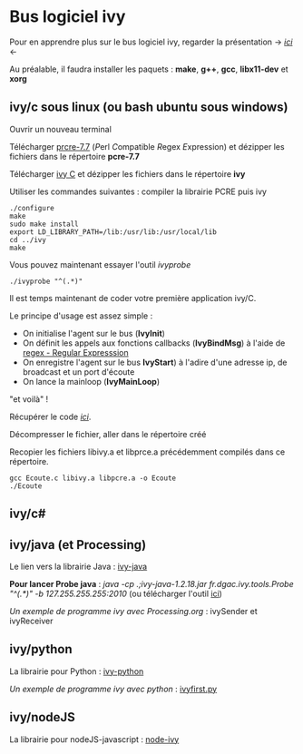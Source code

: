 # Bus logiciel ivy

Pour en apprendre plus sur le bus logiciel ivy, regarder la présentation -> [*ici*](https://github.com/truillet/upssitech/blob/master/SRI/3A/ID/Cours/C_ivy_2.4.pdf) <- 

Au préalable, il faudra installer les paquets : **make**, **g++**, **gcc**, **libx11-dev** et **xorg**

## ivy/c sous linux (ou bash ubuntu sous windows)
Ouvrir un nouveau terminal

Télécharger [prcre-7.7](https://github.com/truillet/ivy/blob/master/lib/pcre-7.7.zip) (*P*erl *C*ompatible *R*egex *E*xpression) et dézipper les fichiers dans le répertoire **pcre-7.7**

Télécharger [ivy C](https://github.com/truillet/ivy/blob/master/lib/ivy.zip) et dézipper les fichiers dans le répertoire **ivy**

Utiliser les commandes suivantes : compiler la librairie PCRE puis ivy
```cd prce-7.7
./configure
make
sudo make install
export LD_LIBRARY_PATH=/lib:/usr/lib:/usr/local/lib
cd ../ivy
make
```
Vous pouvez maintenant essayer l'outil *ivyprobe*

```
./ivyprobe "^(.*)"
```

Il est temps maintenant de coder votre première application ivy/C. 

Le principe d'usage est assez simple : 
* On initialise l'agent sur le bus (**IvyInit**)
* On définit les appels aux fonctions callbacks (**IvyBindMsg**) à l'aide de [regex - Regular Expresssion](https://regexr.com) 
* On enregistre l'agent sur le bus **IvyStart**) à l'adire d'une adresse ip, de broadcast et un port d'écoute
* On lance la mainloop (**IvyMainLoop**)

"et voilà" ! 

Récupérer le code [*ici*](https://github.com/truillet/ivy/blob/master/code/example_c.zip).

Décompresser le fichier, aller dans le répertoire créé

Recopier les fichiers libivy.a et libprce.a précédemment compilés dans ce répertoire.


````
gcc Ecoute.c libivy.a libpcre.a -o Ecoute
./Ecoute
````
## ivy/c#

## ivy/java (et Processing)
Le lien vers la librairie Java : [ivy-java](https://github.com/truillet/upssitech/blob/master/SRI/3A/IHM/TP/ivy-java-1.2.18.jar)

**Pour lancer Probe java** : _java -cp .;ivy-java-1.2.18.jar fr.dgac.ivy.tools.Probe "^(.*)" -b 127.255.255.255:2010_ (ou télécharger l'outil [ici](https://github.com/truillet/upssitech/blob/master/SRI/3A/IHM/TP/Code/Probe.zip)) 

*Un exemple de programme ivy avec Processing.org* : ivySender et ivyReceiver 

## ivy/python
La librairie pour Python : [ivy-python](https://pypi.org/project/ivy-python)
  
*Un exemple de programme ivy avec python* : [ivyfirst.py](https://github.com/truillet/upssitech/blob/master/SRI/3A/ID/TP/Code/ivyfirst.py)

## ivy/nodeJS
La librairie pour nodeJS-javascript : [node-ivy](https://github.com/nilpotence/node-ivy)
